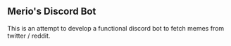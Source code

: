 ## Merio's Discord Bot

This is an attempt to develop a functional discord bot to fetch memes from twitter / reddit.